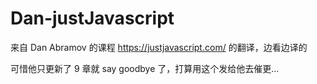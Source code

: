 # Dan-justJavascript
来自 Dan Abramov 的课程 https://justjavascript.com/ 的翻译，边看边译的

可惜他只更新了 9 章就 say goodbye 了，打算用这个发给他去催更...
